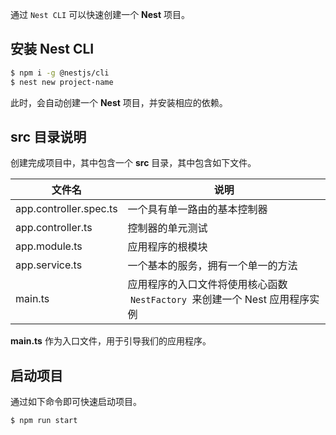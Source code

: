 通过 `Nest CLI` 可以快速创建一个 **Nest** 项目。

## 安装 Nest CLI

```bash
$ npm i -g @nestjs/cli
$ nest new project-name
```

此时，会自动创建一个 **Nest** 项目，并安装相应的依赖。

## src 目录说明

创建完成项目中，其中包含一个 **src** 目录，其中包含如下文件。

| 文件名                 | 说明                                                                          |
| ---------------------- | ----------------------------------------------------------------------------- |
| app.controller.spec.ts | 一个具有单一路由的基本控制器                                                  |
| app.controller.ts      | 控制器的单元测试                                                              |
| app.module.ts          | 应用程序的根模块                                                              |
| app.service.ts         | 一个基本的服务，拥有一个单一的方法                                            |
| main.ts                | 应用程序的入口文件将使用核心函数  `NestFactory`  来创建一个 Nest 应用程序实例 |

**main.ts** 作为入口文件，用于引导我们的应用程序。

## 启动项目

通过如下命令即可快速启动项目。

```bash
$ npm run start
```
